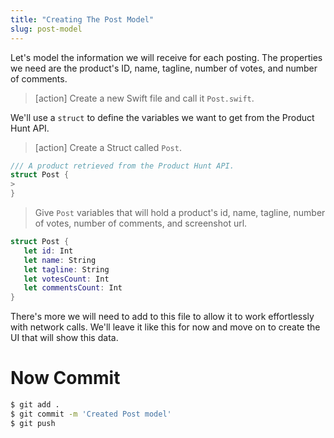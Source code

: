 ```yaml
---
title: "Creating The Post Model"
slug: post-model
---
```


Let's model the information we will receive for each posting. The properties we need are the product's ID, name, tagline, number of votes, and number of comments.

> [action]
> Create a new Swift file and call it `Post.swift`.

We'll use a `struct` to define the variables we want to get from the Product Hunt API.

> [action]
> Create a Struct called `Post`.
>
```swift
/// A product retrieved from the Product Hunt API.
struct Post {
>
}
```
>
> Give `Post` variables that will hold a product's id, name, tagline, number of votes, number of comments, and screenshot url.
>
```swift
struct Post {
   let id: Int
   let name: String
   let tagline: String
   let votesCount: Int
   let commentsCount: Int
}
```

There's more we will need to add to this file to allow it to work effortlessly with network calls. We'll leave it like this for now and move on to create the UI that will show this data.

# Now Commit

```bash
$ git add .
$ git commit -m 'Created Post model'
$ git push
```

